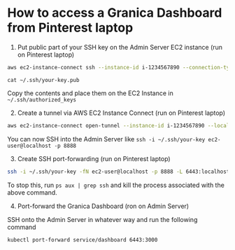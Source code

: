 # How to access a Granica Dashboard from Pinterest laptop

1. Put public part of your SSH key on the Admin Server EC2 instance (run on Pinterest laptop)

```bash
aws ec2-instance-connect ssh --instance-id i-1234567890 --connection-type eice --region us-east-1
```

```
cat ~/.ssh/your-key.pub
```

Copy the contents and place them on the EC2 Instance in `~/.ssh/authorized_keys`

2. Create a tunnel via AWS EC2 Instance Connect (run on Pinterest laptop)

```bash
aws ec2-instance-connect open-tunnel --instance-id i-1234567890 --local-port 8888 --region us-east-1
```

You can now SSH into the Admin Server like `ssh -i ~/.ssh/your-key ec2-user@localhost -p 8888`

3. Create SSH port-forwarding (run on Pinterest laptop)

```bash
ssh -i ~/.ssh/your-key -fN ec2-user@localhost -p 8888 -L 6443:localhost:6443
```

To stop this, run `ps aux | grep ssh` and kill the process associated with the above command.

4. Port-forward the Granica Dashboard (ron on Admin Server)

SSH onto the Admin Server in whatever way and run the following command

```bash
kubectl port-forward service/dashboard 6443:3000
```
